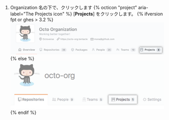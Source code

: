 1. Organization 名の下で、クリックします
{% octicon "project" aria-label="The Projects icon" %} [**Projects**] をクリックします。
  {% ifversion fpt or ghes > 3.2 %}
  ![Organizationのプロジェクトタブ](/assets/images/help/organizations/organization-projects-tab-with-overview-tab.png)
  {% else %}
  ![Organizationのプロジェクトタブ](/assets/images/help/organizations/organization-projects-tab.png)
  {% endif %}
